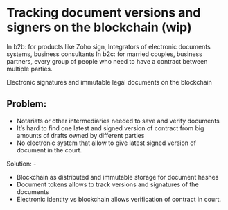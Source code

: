 # Tracking document versions and signers on the blockchain \(wip\)

In b2b: for products like Zoho sign, Integrators of electronic documents systems, business consultants In b2c: for married couples, business partners, every group of people who need to have a contract between multiple parties.

Electronic signatures and immutable legal documents on the blockchain

Problem:  
-

* Notariats or other intermediaries needed to save and verify documents 
* It’s hard to find one latest and signed version of contract from big amounts of drafts owned by different parties
* No electronic system that allow to give latest signed version of document in the court. 

Solution: -

* Blockchain as distributed and immutable storage for document hashes
* Document tokens allows to track versions and signatures of the documents
* Electronic identity vs blockchain allows verification of contract in court. 

